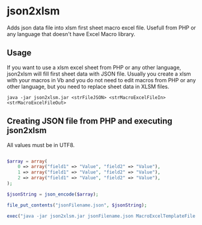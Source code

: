 
# json2xlsm
Adds json data file into xlsm first sheet macro excel file. 
Usefull from PHP or any language that doesn't have Excel Macro library. 

## Usage

If you want to use a xlsm excel sheet from PHP or any other language, json2xlsm will fill first sheet data with JSON file. Usually you create a xlsm with your macros in Vb and you do not need to edit macros from PHP or any other language, but you need to replace sheet data in XLSM files.

```
java -jar json2xlsm.jar <strFileJSON> <strMacroExcelFileIn> <strMacroExcelFileOut>
```

## Creating JSON file from PHP and executing json2xlsm

All values must be in UTF8.

```php

$array = array(
    0 => array("field1" => "Value", "field2" => "Value"),
    1 => array("field1" => "Value", "field2" => "Value"),
    2 => array("field1" => "Value", "field2" => "Value"),
);

$jsonString = json_encode($array);

file_put_contents("jsonFilename.json", $jsonString);

exec("java -jar json2xlsm.jar jsonFilename.json MacroExcelTemplateFile.xlsm MacroExcelFileOut.xlsm");

```
